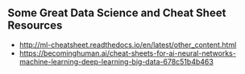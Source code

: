 ## Some Great Data Science and Cheat Sheet Resources

- http://ml-cheatsheet.readthedocs.io/en/latest/other_content.html
- https://becominghuman.ai/cheat-sheets-for-ai-neural-networks-machine-learning-deep-learning-big-data-678c51b4b463
